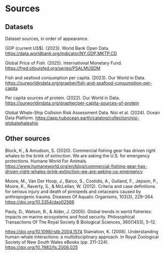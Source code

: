 # Sources

## Datasets
Dataset sources, in order of appearance.

GDP (current US$). (2023). World Bank Open Data. https://data.worldbank.org/indicator/NY.GDP.MKTP.CD

Global Price of Fish. (2025). International Monetary Fund. https://fred.stlouisfed.org/series/PSALMUSDM

Fish and seafood consumption per capita. (2023). Our World in Data. https://ourworldindata.org/grapher/fish-and-seafood-consumption-per-capita

Per capita sources of protein. (2022). Our World in Data. https://ourworldindata.org/grapher/per-capita-sources-of-protein

Global Whale-Ship Collision Risk Assessment Data. Nisi et al. (2024). Ocean Data Platform. https://app.hubocean.earth/catalog/collection/nisi-globalwhaleship

## Other sources

Block, K., & Amudson, S. (2020). Commercial fishing gear has driven right whales to the brink of extinction. We are asking the U.S. for emergency protections. Humane World For Animals. https://www.humaneworld.org/en/blog/commercial-fishing-gear-has-driven-right-whales-brink-extinction-we-are-asking-us-emergency

Moore, M., Van Der Hoop, J., Barco, S., Costidis, A., Gulland, F., Jepson, P., Moore, K., Raverty, S., & McLellan, W. (2012). Criteria and case definitions for serious injury and death of pinnipeds and cetaceans caused by anthropogenic trauma. Diseases Of Aquatic Organisms, 103(3), 229–264. https://doi.org/10.3354/dao02566 

Pauly, D., Watson, R., & Alder, J. (2005). Global trends in world fisheries: impacts on marine ecosystems and food security. Philosophical Transactions Of The Royal Society B Biological Sciences, 360(1453), 5–12. 

https://doi.org/10.1098/rstb.2004.1574 Stamation, K. (2008). Understanding human-whale interactions: a multidisciplinary approach. In Royal Zoological Society of New South Wales eBooks (pp. 211–224). https://doi.org/10.7882/fs.2008.025

